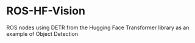 # ROS-HF-Vision
ROS nodes using DETR from the Hugging Face Transformer library as an example of Object Detection
